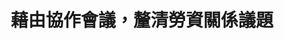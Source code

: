 ---
id: "21"
lang: zh-tw
publish: "FALSE"
description: 「『還我七天假』行政院立即提案《國定假日法》，將國定假日恢復19天。」連署案
selected: "FALSE"
blog_selected: "FALSE"
title: 藉由協作會議，釐清勞資關係議題
introduction:
  content: >-
    勞基法修法後，將全國假日的規範回歸至內政部的《紀念日及節日實施辦法》，但有些勞工團體卻認為，比起特休假，全國一致的國定假日更能降低勞工工時，因此提案要求內政部制定國定假日法，增加國定假日的日數。

    首先針對增加國定假日的問題，內政部回應未來如有相關統計數據或研究資料顯示增加國定假日有助於促進國家整體發展，並可兼顧國人休假權益，則可續行研議選定國定假日之課題。而提案人於會議上也提議「強化勞檢」措施，獲得了勞方和資方的認同。資方代表認為，勞基法是最低限度應當遵守的法令，若有企業違反勞基法則應該開罰，以免市場出現惡性競爭；勞方也支持應當強化勞檢，強化勞動政策所涉協商程序。

    由於此議題的本質是勞資關係，將會牽涉到不同種類的勞動狀況，即使雙方有了共識，往往也會有些情況被不小心忽略而沒有討論到，但至少經過了協作會議的討論，各方利害人將更能釐清此議題背後的脈絡。
  image: https://pdis.nat.gov.tw/assets/imgs/240c76365c1d5c92b13ba2b3ad046bc97d4ad87a.JPG
color: red
join:
  type: 提
  title: "【還我七天假】行政院立即提案《國定假日法》，將國定假日恢復19天。\r"
  link: https://join.gov.tw/idea/detail/a566851f-55a0-4e7a-ac81-8968845bf867
  image: https://cm.pdis.tw/images/post/13vnkpCcGVYoPVGi9eLA_VjGBmkuXMdnK.jpg
layout: post
departments:
  - 內政部
embed:
  mind_map:
    links:
      - https://miro.com/app/live-embed/o9J_k0Q7rf0=/?moveToViewport=-1398,-14,2697,1377
  proposer_slide:
    links:
      - https://issuu.com/pdis.tw/docs/2017.10.25_________________d07060b660a316
  ministry_slide:
    links:
      - https://issuu.com/pdis.tw/docs/2017.10.25_________________1495e774f45953
      - https://issuu.com/pdis.tw/docs/2017.10.25________________
  host_slide:
    links:
      - https://issuu.com/pdis.tw/docs/2017.10.25_________________a09162e5428e63
  live:
    links:
      - https://www.youtube.com/watch?v=4NeJGrGGjcI
  transcript:
    links:
      - https://sayit.pdis.nat.gov.tw/2017-10-25-%E9%96%8B%E6%94%BE%E6%94%BF%E5%BA%9C%E8%81%AF%E7%B5%A1%E4%BA%BA%E7%AC%AC%E4%BA%8C%E5%8D%81%E4%B8%80%E6%AC%A1%E5%8D%94%E4%BD%9C%E6%9C%83%E8%AD%B0
blogs:
  - https://pdis.nat.gov.tw/zh-TW/blog/%E5%8D%94%E4%BD%9C%E6%9C%83%E8%AD%B0%E5%8F%AF%E4%BB%A5%E8%99%95%E7%90%86%E5%8B%9E%E5%8B%95%E8%AD%B0%E9%A1%8C%E5%97%8E-%E4%B8%83%E5%A4%A9%E5%81%87%E5%8D%94%E4%BD%9C%E6%9C%83%E8%AD%B0%E5%BE%8C%E8%A8%98/
---